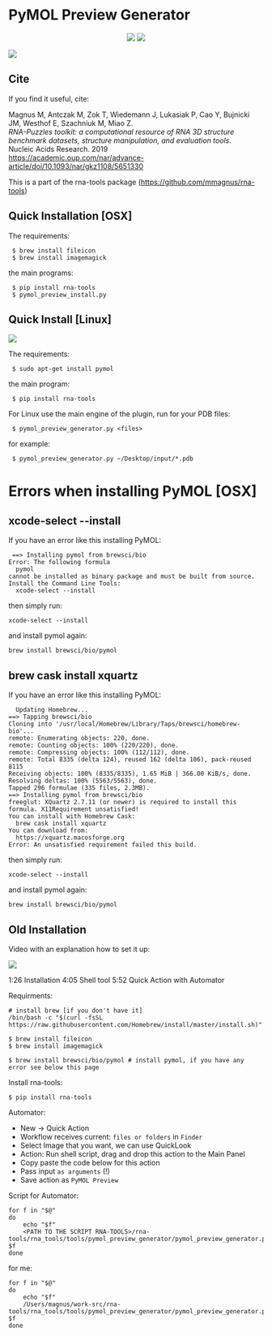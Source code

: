 # PyMOL Preview Generator
<p align="center">
<img src="docs/demo.gif">
<img src="docs/preview.png">
</p>
<a href="https://www.youtube.com/watch?v=mNgW7sekgug"><img src="docs/demo.png"></a>

## Cite

If you find it useful, cite:

Magnus M, Antczak M, Zok T, Wiedemann J, Lukasiak P, Cao Y, Bujnicki JM, Westhof E, Szachniuk M, Miao Z.  
<i>RNA-Puzzles toolkit: a computational resource of RNA 3D structure benchmark datasets, structure manipulation, and evaluation tools.</i>  
Nucleic Acids Research. 2019  
<https://academic.oup.com/nar/advance-article/doi/10.1093/nar/gkz1108/5651330>

This is a part of the rna-tools package (https://github.com/mmagnus/rna-tools)

## Quick Installation [OSX]
The requirements:

     $ brew install fileicon
     $ brew install imagemagick
          
the main programs:
          
     $ pip install rna-tools
     $ pymol_preview_install.py 

## Quick Install [Linux]
![](docs/linux.png)

The requirements:

     $ sudo apt-get install pymol
     	
the main program:

	 $ pip install rna-tools
     
For Linux use the main engine of the plugin, run for your PDB files:

     $ pymol_preview_generator.py <files>
     
 for example:
 
     $ pymol_preview_generator.py ~/Desktop/input/*.pdb
    

# Errors when installing PyMOL [OSX]
 
## xcode-select --install
 
 If you have an error like this installing PyMOL:
 
     ==> Installing pymol from brewsci/bio
    Error: The following formula
      pymol
    cannot be installed as binary package and must be built from source.
    Install the Command Line Tools:
      xcode-select --install
  
  then simply run:
  
    xcode-select --install
    
and install pymol again:

    brew install brewsci/bio/pymol
    
## brew cask install xquartz
If you have an error like this installing PyMOL:

      Updating Homebrew...
    ==> Tapping brewsci/bio
    Cloning into '/usr/local/Homebrew/Library/Taps/brewsci/homebrew-bio'...
    remote: Enumerating objects: 220, done.
    remote: Counting objects: 100% (220/220), done.
    remote: Compressing objects: 100% (112/112), done.
    remote: Total 8335 (delta 124), reused 162 (delta 106), pack-reused 8115
    Receiving objects: 100% (8335/8335), 1.65 MiB | 366.00 KiB/s, done.
    Resolving deltas: 100% (5563/5563), done.
    Tapped 296 formulae (335 files, 2.3MB).
    ==> Installing pymol from brewsci/bio
    freeglut: XQuartz 2.7.11 (or newer) is required to install this formula. X11Requirement unsatisfied!
    You can install with Homebrew Cask:
      brew cask install xquartz
    You can download from:
      https://xquartz.macosforge.org
    Error: An unsatisfied requirement failed this build.
  
then simply run:
  
    xcode-select --install
 
and install pymol again:

    brew install brewsci/bio/pymol

## Old Installation

Video with an explanation how to set it up:

<a href="https://www.youtube.com/watch?v=TdVVfPHlr8U"><img src="docs/demo.png"></a>

1:26 Installation
4:05 Shell tool
5:52 Quick Action with Automator

Requirments:

    # install brew [if you don't have it]
    /bin/bash -c "$(curl -fsSL https://raw.githubusercontent.com/Homebrew/install/master/install.sh)"

    $ brew install fileicon
    $ brew install imagemagick

    $ brew install brewsci/bio/pymol # install pymol, if you have any error see below this page

Install rna-tools:
    
    $ pip install rna-tools

Automator:

- New -> Quick Action
- Workflow receives current: `files or folders` in `Finder`
- Select Image that you want, we can use QuickLook
- Action: Run shell script, drag and drop this action to the Main Panel
- Copy paste the code below for this action
- Pass input `as arguments` (!)
- Save action as `PyMOL Preview`

Script for Automator:

    for f in "$@"
    do
        echo "$f"
        <PATH TO THE SCRIPT RNA-TOOLS>/rna-tools/rna_tools/tools/pymol_preview_generator/pymol_preview_generator.py $f
    done

for me:

    for f in "$@"
    do
        echo "$f"
        /Users/magnus/work-src/rna-tools/rna_tools/tools/pymol_preview_generator/pymol_preview_generator.py $f
    done


    
